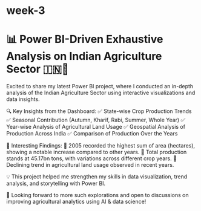 # week-3
# 📊 Power BI-Driven Exhaustive Analysis on Indian Agriculture Sector 🇮🇳🌾
Excited to share my latest Power BI project, where I conducted an in-depth analysis of the Indian Agriculture Sector using interactive visualizations and data insights.

🔍 Key Insights from the Dashboard:
✅ State-wise Crop Production Trends
✅ Seasonal Contribution (Autumn, Kharif, Rabi, Summer, Whole Year)
✅ Year-wise Analysis of Agricultural Land Usage
✅ Geospatial Analysis of Production Across India
✅ Comparison of Production Over the Years

📌 Interesting Findings:
📌 2005 recorded the highest sum of area (hectares), showing a notable increase compared to other years.
📌 Total production stands at 45.17bn tons, with variations across different crop years.
📌 Declining trend in agricultural land usage observed in recent years.

💡 This project helped me strengthen my skills in data visualization, trend analysis, and storytelling with Power BI.

🚀 Looking forward to more such explorations and open to discussions on improving agricultural analytics using AI & data science!
